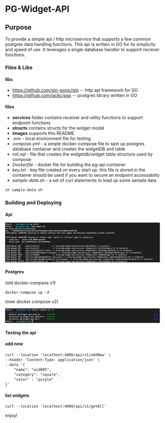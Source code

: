 # PG-Widget-API

## Purpose

To provide a simple api / http microservice that supports a few common postgres data handling functions.
This api is written in GO for its simplicity and speed of use. It leverages a single database handler to support reciever functions.

### Files & Libs

#### libs

- <https://github.com/gin-gonic/gin>   -- http api framework for GO
- <https://github.com/jackc/pgx>  -- postgres library written in GO

#### files

- **services** folder contains receiver and utility functions to support endpoint functions
- **structs** contains structs for the widget model
- **images** supports this README
- *.env* - local environment file for testing
- *compose.yml* - a simple docker-compose file to spin up postgres database container and creates the widgetDB and table
- *init.sql* - file that creates the widgetdb/widget table structure used by compose
- *Dockerfile* - docker file for building the pg-api container
- *key.txt* - key file created on every start up. this file is stored in the container should be used if you want to secure an endpoint accessabilty
- *sample-data.sh* - a set of curl statements to load up some sample data

```bash
sh sample-data.sh
```

### Building and Deploying

#### Api

![building the api](images/console.png)

#### Postgres

(old docker-compsoe v1)

```docker
docker-compose up -d  
```

(new docker compose v2)

![spinning up the postgres container](images/compose.png)

#### Testing the api

#### add new

```console
curl --location 'localhost:4000/api/v1/addNew' \
--header 'Content-Type: application/json' \
--data '{
    "name": "wid005",
    "category": "square",
    "color" : "purple"
}'
```

#### list widgets

```console
curl --location 'localhost:4000/api/v1/getAll'
```

enjoy!
